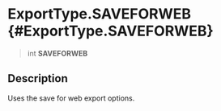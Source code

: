 ExportType.SAVEFORWEB {#ExportType.SAVEFORWEB}
=====================

> int **SAVEFORWEB**

Description
-----------

Uses the save for web export options.
